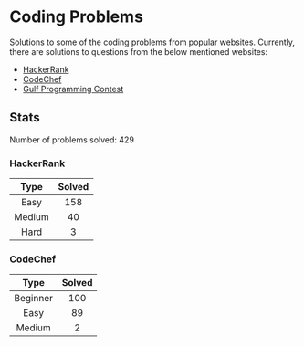 # Coding Problems

Solutions to some of the coding problems from popular websites. Currently, there are solutions to questions from the below mentioned websites:
* [HackerRank](HackerRank "HackerRank")
* [CodeChef](CodeChef "CodeChef")
* [Gulf Programming Contest](Gulf%20Programming%20Contest "GPC")

## Stats

Number of problems solved: 429

### HackerRank

|Type|Solved|
|:---:|:---:|
|Easy|158|
|Medium|40|
|Hard|3|

### CodeChef

|Type|Solved|
|:---:|:---:|
|Beginner|100|
|Easy|89|
|Medium|2|